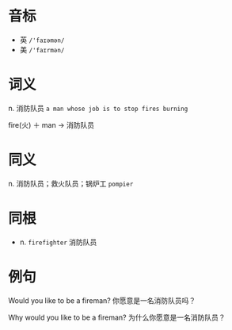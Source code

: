 # 音标

- 英 `/'faɪəmən/`
- 美 `/'faɪrmən/`

# 词义

n. 消防队员
`a man whose job is to stop fires burning`



fire(火) ＋ man → 消防队员

# 同义

n. 消防队员；救火队员；锅炉工
`pompier`

# 同根

- n. `firefighter` 消防队员

# 例句

Would you like to be a fireman?
你愿意是一名消防队员吗？

Why would you like to be a fireman?
为什么你愿意是一名消防队员？


